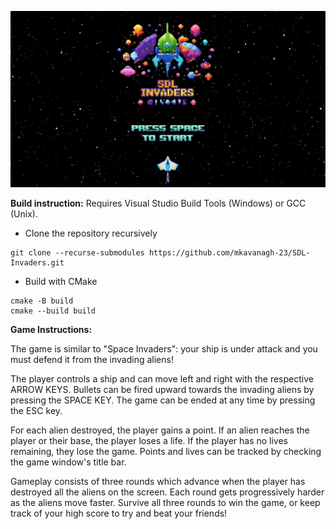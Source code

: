 ![sdl invaders](https://github.com/mkavanagh-23/SDL-Invaders/blob/e50ce30b724bbab0c4b9557e076231643073594f/graphics/screenshot.png)

**Build instruction:**
Requires Visual Studio Build Tools (Windows) or GCC (Unix).


- Clone the repository recursively
```
git clone --recurse-submodules https://github.com/mkavanagh-23/SDL-Invaders.git
```
- Build with CMake
```
cmake -B build
cmake --build build
```


**Game Instructions:**

The game is similar to "Space Invaders": your ship is under attack and you must defend it from the invading aliens!

The player controls a ship and can move left and right with the respective ARROW KEYS. Bullets can be fired upward towards the invading aliens by pressing the SPACE KEY. The game can be ended at any time by pressing the ESC key.

For each alien destroyed, the player gains a point. If an alien reaches the player or their base, the player loses a life. If the player has no lives remaining, they lose the game. Points and lives can be tracked by checking the game window's title bar.

Gameplay consists of three rounds which advance when the player has destroyed all the aliens on the screen. Each round gets progressively harder as the aliens move faster. Survive all three rounds to win the game, or keep track of your high score to try and beat your friends!

